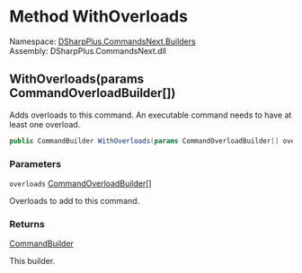 # Method WithOverloads

Namespace: [DSharpPlus.CommandsNext.Builders](DSharpPlus.CommandsNext.Builders.md)  
Assembly: DSharpPlus.CommandsNext.dll

## <a id="DSharpPlus_CommandsNext_Builders_CommandBuilder_WithOverloads_DSharpPlus_CommandsNext_Builders_CommandOverloadBuilder___"></a>WithOverloads\(params CommandOverloadBuilder\[\]\)

Adds overloads to this command. An executable command needs to have at least one overload.

```csharp
public CommandBuilder WithOverloads(params CommandOverloadBuilder[] overloads)
```

### Parameters

`overloads` [CommandOverloadBuilder](DSharpPlus.CommandsNext.Builders.CommandOverloadBuilder.md)\[\]

Overloads to add to this command.

### Returns

[CommandBuilder](DSharpPlus.CommandsNext.Builders.CommandBuilder.md)

This builder.

